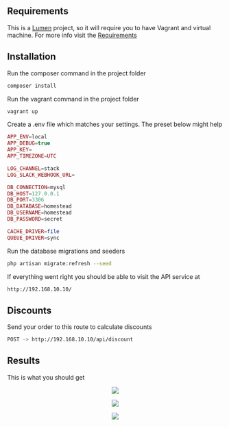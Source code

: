 Requirements
------------
This is a [Lumen](https://lumen.laravel.com) project, so it will require you to have Vagrant and  virtual machine.
For more info visit the [Requirements](https://lumen.laravel.com/docs/5.6)

Installation
------------
Run the composer command in the project folder
```bash
composer install
```

Run the vagrant command in the project folder
```bash
vagrant up
```
Create a .env file which matches your settings. The preset below might help

```php
APP_ENV=local
APP_DEBUG=true
APP_KEY=
APP_TIMEZONE=UTC

LOG_CHANNEL=stack
LOG_SLACK_WEBHOOK_URL=

DB_CONNECTION=mysql
DB_HOST=127.0.0.1
DB_PORT=3306
DB_DATABASE=homestead
DB_USERNAME=homestead
DB_PASSWORD=secret

CACHE_DRIVER=file
QUEUE_DRIVER=sync

```
Run the database migrations and seeders
```bash
php artisan migrate:refresh --seed
```

If everything went right you should be able to visit the API service at
```bash
http://192.168.10.10/
```
Discounts
------------
Send your order to this route to calculate discounts
```bash
POST -> http://192.168.10.10/api/discount
```

Results
------------
This is what you should get

<p align="center">
<img src="https://i.gyazo.com/55c53e4415f8327538e7ba2dd9df49e5.png">
</p>
<p align="center">
<img src="https://i.gyazo.com/89b232df95fbeab5df38ad0b4722c49e.png">
</p>
<p align="center">
<img src="https://i.gyazo.com/d336df66ce88422507c2c1d5cf76f61e.png">
</p>